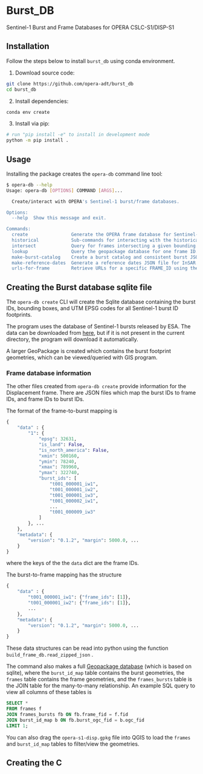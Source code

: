 # Burst_DB

Sentinel-1 Burst and Frame Databases for OPERA CSLC-S1/DISP-S1

## Installation

Follow the steps below to install `burst_db` using conda environment.

1. Download source code:

```bash
git clone https://github.com/opera-adt/burst_db
cd burst_db
```

2. Install dependencies:

```bash
conda env create
```

3. Install via pip:

```bash
# run "pip install -e" to install in development mode
python -m pip install .
```

## Usage

Installing the package creates the `opera-db` command line tool:

```bash
$ opera-db --help
Usage: opera-db [OPTIONS] COMMAND [ARGS]...

  Create/interact with OPERA's Sentinel-1 burst/frame databases.

Options:
  --help  Show this message and exit.

Commands:
  create                Generate the OPERA frame database for Sentinel-1...
  historical            Sub-commands for interacting with the historical...
  intersect             Query for frames intersecting a given bounding...
  lookup                Query the geopackage database for one frame ID.
  make-burst-catalog    Create a burst catalog and consistent burst JSON.
  make-reference-dates  Generate a reference dates JSON file for InSAR...
  urls-for-frame        Retrieve URLs for a specific FRAME_ID using the...

```

## Creating the Burst database sqlite file

The `opera-db create` CLI will create the Sqlite database containing the burst IDs, bounding boxes, and UTM EPSG codes for all Sentinel-1 burst ID footprints.

The program uses the database of Sentinel-1 bursts released by ESA. The data can be downloaded from [here](https://sar-mpc.eu/files/S1_burstid_20220530.zip), but if it is not present in the current directory, the program will download it automatically.

A larger GeoPackage is created which contains the burst footprint geometries, which can be viewed/queried with GIS program.


### Frame database information

The other files created from `opera-db create` provide information for the Displacement frame. There are JSON files which map the burst IDs to frame IDs, and frame IDs to burst IDs.

The format of the frame-to-burst mapping is
```python
{
    "data" : {
        "1": {
            "epsg": 32631,
            "is_land": False,
            "is_north_america": False,
            "xmin": 500160,
            "ymin": 78240,
            "xmax": 789960,
            "ymax": 322740,
            "burst_ids": [
                "t001_000001_iw1",
                "t001_000001_iw2",
                "t001_000001_iw3",
                "t001_000002_iw1",
                ...
                "t001_000009_iw3"
            ]
        }, ...
    },
    "metadata": {
        "version": "0.1.2", "margin": 5000.0, ...
    }
}
```
where the keys of the the `data` dict are the frame IDs.

The burst-to-frame mapping has the structure
```python
{
    "data" : {
        "t001_000001_iw1": {"frame_ids": [1]},
        "t001_000001_iw2": {"frame_ids": [1]},
        ...
    },
    "metadata": {
        "version": "0.1.2", "margin": 5000.0, ...
    }
}
```
These data structures can be read into python using the function `build_frame_db.read_zipped_json` .

The command also makes a full [Geopackage database](https://www.geopackage.org/) (which is based on sqlite), where the `burst_id_map` table contains the burst geometries, the `frames` table contains the frame geometries, and the `frames_bursts` table is the JOIN table for the many-to-many relationship.
An example SQL query to view all columns of these tables is
```sql
SELECT *
FROM frames f
JOIN frames_bursts fb ON fb.frame_fid = f.fid
JOIN burst_id_map b ON fb.burst_ogc_fid = b.ogc_fid
LIMIT 1;
```
You can also drag the `opera-s1-disp.gpkg` file into QGIS to load the `frames` and `burst_id_map` tables to filter/view the geometries.

## Creating the C
